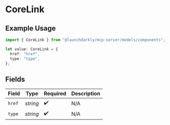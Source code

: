 # CoreLink

## Example Usage

```typescript
import { CoreLink } from "@launchdarkly/mcp-server/models/components";

let value: CoreLink = {
  href: "href",
  type: "type",
};
```

## Fields

| Field              | Type               | Required           | Description        |
| ------------------ | ------------------ | ------------------ | ------------------ |
| `href`             | *string*           | :heavy_check_mark: | N/A                |
| `type`             | *string*           | :heavy_check_mark: | N/A                |